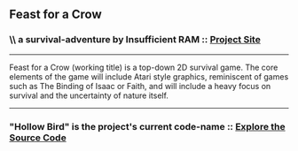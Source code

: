 ## Feast for a Crow
### \\\\ a survival-adventure by Insufficient RAM :: [Project Site](https://matrom01-v2.github.io/ProjectASCDWS_Site/)

---

Feast for a Crow (working title) is a top-down 2D survival game. The core elements of the game will include Atari style graphics, reminiscent of games such as The Binding of Isaac or Faith, and will include a heavy focus on survival and the uncertainty of nature itself.

---

### "Hollow Bird" is the project's current code-name :: [Explore the Source Code](./Hollow%20Bird)